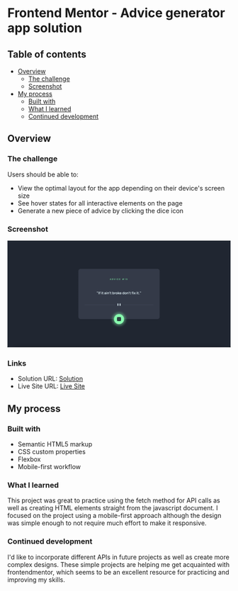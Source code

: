 # Frontend Mentor - Advice generator app solution

## Table of contents

- [Overview](#overview)
  - [The challenge](#the-challenge)
  - [Screenshot](#screenshot)
- [My process](#my-process)
  - [Built with](#built-with)
  - [What I learned](#what-i-learned)
  - [Continued development](#continued-development)

## Overview

### The challenge

Users should be able to:

- View the optimal layout for the app depending on their device's screen size
- See hover states for all interactive elements on the page
- Generate a new piece of advice by clicking the dice icon

### Screenshot

![](./images/screenshot.png)

### Links

- Solution URL: [Solution](https://www.frontendmentor.io/solutions/responsive-design-fetch-api-method-flexbox-gZCMvpTbnr)
- Live Site URL: [Live Site](https://tanereren.github.io/Frontend-Mentor-02-Advice-Generator/)

## My process

### Built with

- Semantic HTML5 markup
- CSS custom properties
- Flexbox
- Mobile-first workflow

### What I learned

This project was great to practice using the fetch method for API calls as well as creating HTML elements straight from the javascript document.
I focused on the project using a mobile-first approach although the design was simple enough to not require much effort to make it responsive.

### Continued development

I'd like to incorporate different APIs in future projects as well as create more complex designs. 
These simple projects are helping me get acquainted with frontendmentor, which seems to be an excellent resource for practicing and improving my skills.
